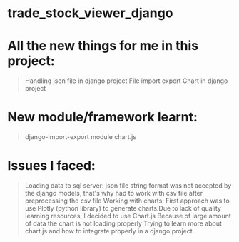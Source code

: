 # trade_stock_viewer_django

# All the new things for me in this project:
  > Handling json file in django project
  > File import export Chart in django project

# New module/framework learnt:
> django-import-export module
> chart.js

# Issues I faced:
> Loading data to sql server: json file string format was not accepted by the django models, that's why had to work with csv file after preprocessing the csv file
> Working with charts: First approach was to use Plotly (python library) to generate charts.Due to lack of quality learning resources, I decided to use Chart.js
> Because of large amount of data the chart is not loading properly
> Trying to learn more about chart.js and how to integrate properly in a django project.
